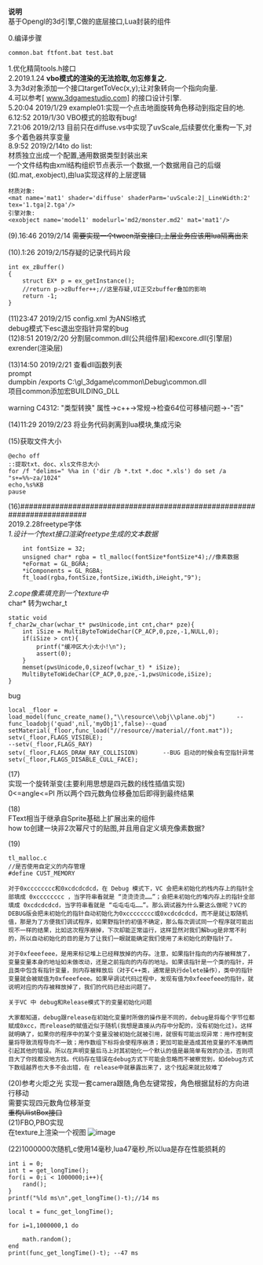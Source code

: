 ﻿**说明**  
基于Opengl的3d引擎,C做的底层接口,Lua封装的组件  


0.编译步骤  
```
common.bat ftfont.bat test.bat
```
1.优化精简tools.h接口  
2.2019.1.24 **vbo模式的渲染的无法拾取,勿忘修复之.**  
3.为3d对象添加一个接口targetToVec(x,y);让对象转向一个指向向量.  
4.可以参考[ www.3dgamestudio.com] 的接口设计引擎.  
5.20:04 2019/1/29	example01:实现一个点击地面旋转角色移动到指定目的地.  
6.12:52 2019/1/30	VBO模式的拾取有bug!  
7.21:06 2019/2/13	目前只在diffuse.vs中实现了uvScale,后续要优化重构一下,对多个着色器共享变量  
8.9:52 2019/2/14to do list:  
材质独立出成一个配置,通用数据类型封装出来  
一个文件结构由xml结构组织节点表示一个数据,一个数据用自己的后缀(如.mat,.exobject),由lua实现这样的上层逻辑  
```
材质对象:
<mat name='mat1' shader='diffuse' shaderParm='uvScale:2|_LineWidth:2' tex='1.tga|2.tga'/>
引擎对象:
<exobject name='model1' modelurl='md2/monster.md2' mat='mat1'/>
```  
(9).16:46 2019/2/14 ~~需要实现一个tween渐变接口,上层业务应该用lua隔离出来~~


(10).1:26 2019/2/15存疑的记录代码片段  
```
int ex_zBuffer()
{
	struct EX* p = ex_getInstance();
	//return p->zBuffer++;//这里存疑,UI正交zbuffer叠加的影响
	return -1;
}

```

(11)23:47 2019/2/15 
  config.xml 为ANSI格式  
  debug模式下esc退出空指针异常的bug  
(12)8:51 2019/2/20 分割层common.dll(公共组件层)和excore.dll(引擎层) exrender(渲染层) 

(13)14:50 2019/2/21 
查看dll函数列表  
prompt  
dumpbin /exports C:\gl_3dgame\common\Debug\common.dll  
项目common添加宏BUILDING_DLL  

warning C4312: "类型转换" 
属性->c++->常规->检查64位可移植问题->-"否" 

(14)11:29 2019/2/23 将业务代码剥离到lua模块,集成污染

(15)获取文件大小
```
@echo off  
::提取txt、doc、xls文件总大小 
for /f "delims=" %%a in ('dir /b *.txt *.doc *.xls') do set /a "s+=%%~za/1024"
echo,%s%KB
pause
```
(16)########################################################################  
2019.2.28freetype字体  
*1.设计一个ftext接口渲染freetype生成的文本数据*  
```
	int fontSize = 32;
	unsigned char* rgba = tl_malloc(fontSize*fontSize*4);//像素数据
	*eFormat = GL_BGRA;
	*iComponents = GL_RGBA;
	ft_load(rgba,fontSize,fontSize,iWidth,iHeight,"9");
```
*2.cope像素填充到一个texture中*  
char* 转为wchar_t  
```
static void
f_char2w_char(wchar_t* pwsUnicode,int cnt,char* pze){
	int iSize = MultiByteToWideChar(CP_ACP,0,pze,-1,NULL,0);
	if(iSize > cnt){
		printf("缓冲区大小太小!\n");
		assert(0);
	}
	memset(pwsUnicode,0,sizeof(wchar_t) * iSize);
	MultiByteToWideChar(CP_ACP,0,pze,-1,pwsUnicode,iSize);
}
```


bug  
```
local _floor = load_model(func_create_name(),"\\resource\\obj\\plane.obj")		-- func_loadobj('quad',nil,'myObj1',false)--quad
setMaterial(_floor,func_load("//resource//material//font.mat"));	
setv(_floor,FLAGS_VISIBLE);
--setv(_floor,FLAGS_RAY)
setv(_floor,FLAGS_DRAW_RAY_COLLISION)		--BUG 启动的时候会有空指针异常
setv(_floor,FLAGS_DISABLE_CULL_FACE);
```
(17)  
实现一个旋转渐变(主要利用思想是四元数的线性插值实现)  
0<=angle<=PI 所以两个四元数角位移叠加后即得到最终结果  

(18)  
FText相当于继承自Sprite基础上扩展出来的组件  
how to创建一块非2次幂尺寸的贴图,并且用自定义填充像素数据?  

(19)
```
tl_malloc.c
//是否使用自定义的内存管理
#define CUST_MEMORY
```

```
对于0xcccccccc和0xcdcdcdcd，在 Debug 模式下，VC 会把未初始化的栈内存上的指针全部填成 0xcccccccc ，当字符串看就是 “烫烫烫烫……”；会把未初始化的堆内存上的指针全部填成 0xcdcdcdcd，当字符串看就是 “屯屯屯屯……”。那么调试器为什么要这么做呢？VC的DEBUG版会把未初始化的指针自动初始化为0xcccccccc或0xcdcdcdcd，而不是就让取随机值，那是为了方便我们调试程序，如果野指针的初值不确定，那么每次调试同一个程序就可能出现不一样的结果，比如这次程序崩掉，下次却能正常运行，这样显然对我们解bug是非常不利的，所以自动初始化的目的是为了让我们一眼就能确定我们使用了未初始化的野指针了。

对于0xfeeefeee，是用来标记堆上已经释放掉的内存。注意，如果指针指向的内存被释放了，变量变量本身的地址如未做改动，还是之前指向的内存的地址。如果该指针是一个类的指针，并且类中包含有指针变量，则内存被释放后（对于C++类，通常是执行delete操作），类中的指针变量就会被赋值为0xfeeefeee。如果早调试代码过程中，发现有值为0xfeeefeee的指针，就说明对应的内存被释放掉了，我们的代码已经出问题了。

关于VC 中 debug和Release模式下的变量初始化问题

大家都知道，debug跟release在初始化变量时所做的操作是不同的，debug是将每个字节位都赋成0xcc，而release的赋值近似于随机(我想是直接从内存中分配的，没有初始化过)。这样就明确了，如果你的程序中的某个变量没被初始化就被引用，就很有可能出现异常：用作控制变量将导致流程导向不一致；用作数组下标将会使程序崩溃；更加可能是造成其他变量的不准确而引起其他的错误。所以在声明变量后马上对其初始化一个默认的值是最简单有效的办法，否则项目大了你找都没地方找。代码存在错误在debug方式下可能会忽略而不被察觉到，如debug方式下数组越界也大多不会出错，在 release中就暴露出来了，这个找起来就比较难了
```
(20)参考火炬之光 实现一套camera跟随,角色左键常按，角色根据鼠标的方向进行移动  
需要实现四元数角位移渐变  
~~重构UlistBox接口~~  
(21)FBO,PBO实现  
在texture上渲染一个视图
![image](https://github.com/jiangjieqim/gl_3dgame/blob/master/resource/texture/horse.bmp)


(22)1000000次随机,c使用14毫秒,lua47毫秒,所以lua是存在性能损耗的  

```
int i = 0;
int t = get_longTime();
for(i = 0;i < 1000000;i++){
	rand();
}
printf("%ld ms\n",get_longTime()-t);//14 ms
```

```
local t = func_get_longTime();

for i=1,1000000,1 do
   
    math.random();
end
print(func_get_longTime()-t); --47 ms
```
